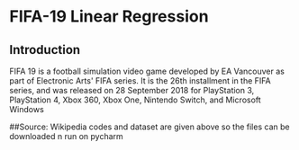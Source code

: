 # FIFA-19 Linear Regression

## Introduction


FIFA 19 is a football simulation video game developed by EA Vancouver as part of Electronic Arts' FIFA series. It is the 26th installment in the FIFA series, and was released on 28 September 2018 for PlayStation 3, PlayStation 4, Xbox 360, Xbox One, Nintendo Switch, and Microsoft Windows

##Source: Wikipedia
codes and dataset are given above so the files can be downloaded n run on pycharm


